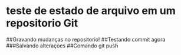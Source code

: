 # teste de estado de arquivo em um repositorio Git

##Gravando mudanças no repositorio!
##Testando commit agora
###Salvando alteraçoes
##Comando git push